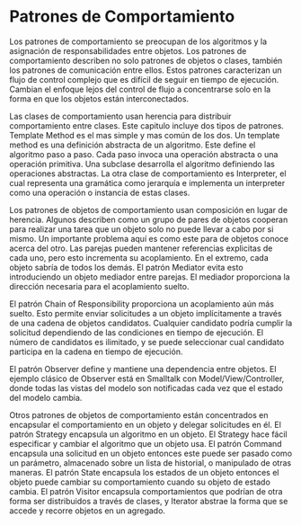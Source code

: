 # Patrones de Comportamiento

Los patrones de comportamiento se preocupan de los algoritmos y la asignación de responsabilidades entre objetos. Los patrones de comportamiento describen no solo patrones de objetos o clases, también los patrones de comunicación entre ellos. Estos patrones caracterizan un flujo de control complejo que es difícil de seguir en tiempo de ejecución. Cambian el enfoque lejos del control de flujo a concentrarse solo en la forma en que los objetos están interconectados.

Las clases de comportamiento usan herencia para distribuir comportamiento entre clases. Este capitulo incluye dos  tipos de patrones.
Template Method es el mas simple y mas común de los dos. Un template method es una definición abstracta de un algoritmo. Este define el algoritmo paso a paso. Cada paso invoca una operación abstracta o una operación primitiva. Una subclase desarrolla el algoritmo definiendo las operaciones abstractas. La otra clase de comportamiento es Interpreter, el cual representa una gramática como jerarquía e implementa un interpreter como una operación o instancia de estas clases.

Los patrones de objetos de comportamiento usan composición en lugar de herencia. Algunos describen como un grupo de pares de objetos cooperan para realizar una tarea que un objeto solo no puede llevar a cabo por si mismo. Un importante problema aquí es como este para de objetos conoce acerca del otro. Las parejas pueden mantener referencias explicitas de cada uno, pero esto incrementa su acoplamiento. En el extremo, cada objeto sabría de todos los demás. El patrón Mediator evita esto introduciendo un objeto mediador entre parejas. El mediador proporciona la dirección necesaria para el acoplamiento suelto.

El patrón Chain of Responsibility proporciona un acoplamiento aún más suelto. Esto permite enviar solicitudes a un objeto implícitamente a través de una cadena de objetos candidatos. Cualquier candidato podría cumplir la solicitud dependiendo de las condiciones en tiempo de ejecución. El número de candidatos es ilimitado, y se puede seleccionar cual candidato participa en la cadena en tiempo de ejecución.

El patrón Observer define y mantiene una dependencia entre objetos. El ejemplo clásico de Observer está en Smalltalk con Model/View/Controller, donde todas las vistas del modelo son notificadas cada vez que el estado del modelo cambia.

Otros patrones de objetos de comportamiento están concentrados en  encapsular el comportamiento en un objeto y delegar solicitudes en él. El patrón Strategy encapsula un algoritmo en un objeto. El Strategy hace fácil especificar y cambiar el algoritmo que un objeto usa. El patrón Command encapsula una solicitud en un objeto entonces este puede ser pasado como un parámetro, almacenado sobre un lista de historial, o manipulado de otras maneras. El patrón State encapsula los estados de un objeto entonces el objeto puede cambiar su comportamiento cuando su objeto de estado cambia. El patrón Visitor encapsula comportamientos que podrían de otra forma ser distribuidos a través de clases, y Iterator abstrae la forma que se accede y recorre objetos en un agregado.